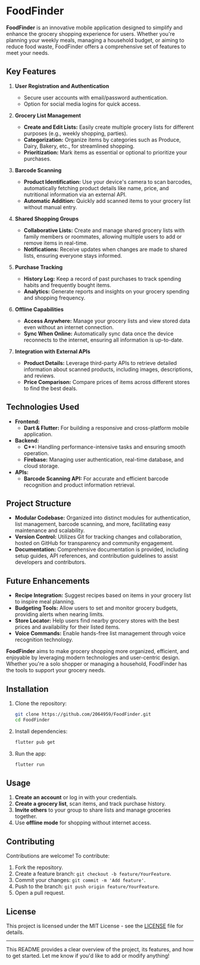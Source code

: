 # FoodFinder

**FoodFinder** is an innovative mobile application designed to simplify and enhance the grocery shopping experience for users. Whether you're planning your weekly meals, managing a household budget, or aiming to reduce food waste, FoodFinder offers a comprehensive set of features to meet your needs.

## **Key Features**

1. **User Registration and Authentication**
   - Secure user accounts with email/password authentication.
   - Option for social media logins for quick access.

2. **Grocery List Management**
   - **Create and Edit Lists:** Easily create multiple grocery lists for different purposes (e.g., weekly shopping, parties).
   - **Categorization:** Organize items by categories such as Produce, Dairy, Bakery, etc., for streamlined shopping.
   - **Prioritization:** Mark items as essential or optional to prioritize your purchases.

3. **Barcode Scanning**
   - **Product Identification:** Use your device's camera to scan barcodes, automatically fetching product details like name, price, and nutritional information via an external API.
   - **Automatic Addition:** Quickly add scanned items to your grocery list without manual entry.

4. **Shared Shopping Groups**
   - **Collaborative Lists:** Create and manage shared grocery lists with family members or roommates, allowing multiple users to add or remove items in real-time.
   - **Notifications:** Receive updates when changes are made to shared lists, ensuring everyone stays informed.

5. **Purchase Tracking**
   - **History Log:** Keep a record of past purchases to track spending habits and frequently bought items.
   - **Analytics:** Generate reports and insights on your grocery spending and shopping frequency.

6. **Offline Capabilities**
   - **Access Anywhere:** Manage your grocery lists and view stored data even without an internet connection.
   - **Sync When Online:** Automatically sync data once the device reconnects to the internet, ensuring all information is up-to-date.

7. **Integration with External APIs**
   - **Product Details:** Leverage third-party APIs to retrieve detailed information about scanned products, including images, descriptions, and reviews.
   - **Price Comparison:** Compare prices of items across different stores to find the best deals.

## **Technologies Used**

- **Frontend:**
  - **Dart & Flutter:** For building a responsive and cross-platform mobile application.
- **Backend:**
  - **C++:** Handling performance-intensive tasks and ensuring smooth operation.
  - **Firebase:** Managing user authentication, real-time database, and cloud storage.
- **APIs:**
  - **Barcode Scanning API:** For accurate and efficient barcode recognition and product information retrieval.

## **Project Structure**

- **Modular Codebase:** Organized into distinct modules for authentication, list management, barcode scanning, and more, facilitating easy maintenance and scalability.
- **Version Control:** Utilizes Git for tracking changes and collaboration, hosted on GitHub for transparency and community engagement.
- **Documentation:** Comprehensive documentation is provided, including setup guides, API references, and contribution guidelines to assist developers and contributors.

## **Future Enhancements**

- **Recipe Integration:** Suggest recipes based on items in your grocery list to inspire meal planning.
- **Budgeting Tools:** Allow users to set and monitor grocery budgets, providing alerts when nearing limits.
- **Store Locator:** Help users find nearby grocery stores with the best prices and availability for their listed items.
- **Voice Commands:** Enable hands-free list management through voice recognition technology.


**FoodFinder** aims to make grocery shopping more organized, efficient, and enjoyable by leveraging modern technologies and user-centric design. Whether you're a solo shopper or managing a household, FoodFinder has the tools to support your grocery needs.
  
## Installation

1. Clone the repository:

   ```bash
   git clone https://github.com/2064959/FoodFinder.git
   cd FoodFinder
   ```

2. Install dependencies:

   ```bash
   flutter pub get
   ```

3. Run the app:

   ```bash
   flutter run
   ```

## Usage

1. **Create an account** or log in with your credentials.
2. **Create a grocery list**, scan items, and track purchase history.
3. **Invite others** to your group to share lists and manage groceries together.
4. Use **offline mode** for shopping without internet access.

## Contributing

Contributions are welcome! To contribute:
1. Fork the repository.
2. Create a feature branch: `git checkout -b feature/YourFeature`.
3. Commit your changes: `git commit -m 'Add feature'`.
4. Push to the branch: `git push origin feature/YourFeature`.
5. Open a pull request.

## License

This project is licensed under the MIT License - see the [LICENSE](LICENSE) file for details.

---

This README provides a clear overview of the project, its features, and how to get started. Let me know if you'd like to add or modify anything!
